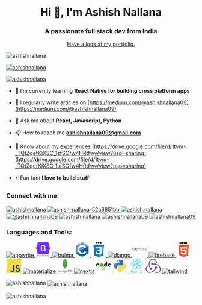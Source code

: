 <h1 align="center">Hi 👋, I'm Ashish Nallana</h1>
<h3 align="center">A passionate full stack dev from India</h3>
<p align="center"><a href="https://ashishnallana.github.io/portfolio/" target="_blank" rel="noreferrer">Have a look at my portfolio.</a></p>

<p align="left"> <img src="https://komarev.com/ghpvc/?username=ashishnallana&label=Profile%20views&color=0e75b6&style=flat" alt="ashishnallana" /> </p>

<p align="left"> <a href="https://github.com/ryo-ma/github-profile-trophy"><img src="https://github-profile-trophy.vercel.app/?username=ashishnallana&theme=algolia"" alt="ashishnallana" /></a> </p>

<p align="left"> <a href="https://twitter.com/ashishnallana" target="blank"><img src="https://img.shields.io/twitter/follow/ashishnallana?logo=twitter&style=for-the-badge" alt="ashishnallana" /></a> </p>

- 🌱 I’m currently learning **React Native for building cross platform apps**

- 📝 I regularly write articles on [https://medium.com/@ashishnallana09](https://medium.com/@ashishnallana09)

- 💬 Ask me about **React, Javascript, Python**

- 📫 How to reach me **ashishnallana09@gmail.com**

- 📄 Know about my experiences [https://drive.google.com/file/d/1tvm-_TQtZqefKjXSC_1sfSOfw4HRtfwy/view?usp=sharing](https://drive.google.com/file/d/1tvm-_TQtZqefKjXSC_1sfSOfw4HRtfwy/view?usp=sharing)

- ⚡ Fun fact **I love to build stuff**

<h3 align="left">Connect with me:</h3>
<p align="left">
<a href="https://twitter.com/ashishnallana" target="blank"><img align="center" src="https://raw.githubusercontent.com/rahuldkjain/github-profile-readme-generator/master/src/images/icons/Social/twitter.svg" alt="ashishnallana" height="30" width="40" /></a>
<a href="https://linkedin.com/in/ashish-nallana-52a6651bb" target="blank"><img align="center" src="https://raw.githubusercontent.com/rahuldkjain/github-profile-readme-generator/master/src/images/icons/Social/linked-in-alt.svg" alt="ashish-nallana-52a6651bb" height="30" width="40" /></a>
<a href="https://instagram.com/ashish.nallana" target="blank"><img align="center" src="https://raw.githubusercontent.com/rahuldkjain/github-profile-readme-generator/master/src/images/icons/Social/instagram.svg" alt="ashish.nallana" height="30" width="40" /></a>
<a href="https://medium.com/@ashishnallana09" target="blank"><img align="center" src="https://raw.githubusercontent.com/rahuldkjain/github-profile-readme-generator/master/src/images/icons/Social/medium.svg" alt="@ashishnallana09" height="30" width="40" /></a>
<a href="https://www.youtube.com/c/ashish nallana" target="blank"><img align="center" src="https://raw.githubusercontent.com/rahuldkjain/github-profile-readme-generator/master/src/images/icons/Social/youtube.svg" alt="ashish nallana" height="30" width="40" /></a>
<a href="https://www.hackerrank.com/ashishnallana09" target="blank"><img align="center" src="https://raw.githubusercontent.com/rahuldkjain/github-profile-readme-generator/master/src/images/icons/Social/hackerrank.svg" alt="ashishnallana09" height="30" width="40" /></a>
<a href="https://www.leetcode.com/ashishnallana09" target="blank"><img align="center" src="https://raw.githubusercontent.com/rahuldkjain/github-profile-readme-generator/master/src/images/icons/Social/leet-code.svg" alt="ashishnallana09" height="30" width="40" /></a>
</p>

<h3 align="left">Languages and Tools:</h3>
<p align="left"> <a href="https://appwrite.io" target="_blank" rel="noreferrer"> <img src="https://www.vectorlogo.zone/logos/appwriteio/appwriteio-icon.svg" alt="appwrite" width="40" height="40"/> </a> <a href="https://getbootstrap.com" target="_blank" rel="noreferrer"> <img src="https://raw.githubusercontent.com/devicons/devicon/master/icons/bootstrap/bootstrap-plain-wordmark.svg" alt="bootstrap" width="40" height="40"/> </a> <a href="https://bulma.io/" target="_blank" rel="noreferrer"> <img src="https://raw.githubusercontent.com/gilbarbara/logos/804dc257b59e144eaca5bc6ffd16949752c6f789/logos/bulma.svg" alt="bulma" width="40" height="40"/> </a> <a href="https://www.cprogramming.com/" target="_blank" rel="noreferrer"> <img src="https://raw.githubusercontent.com/devicons/devicon/master/icons/c/c-original.svg" alt="c" width="40" height="40"/> </a> <a href="https://www.w3schools.com/css/" target="_blank" rel="noreferrer"> <img src="https://raw.githubusercontent.com/devicons/devicon/master/icons/css3/css3-original-wordmark.svg" alt="css3" width="40" height="40"/> </a> <a href="https://www.djangoproject.com/" target="_blank" rel="noreferrer"> <img src="https://cdn.worldvectorlogo.com/logos/django.svg" alt="django" width="40" height="40"/> </a> <a href="https://expressjs.com" target="_blank" rel="noreferrer"> <img src="https://raw.githubusercontent.com/devicons/devicon/master/icons/express/express-original-wordmark.svg" alt="express" width="40" height="40"/> </a> <a href="https://firebase.google.com/" target="_blank" rel="noreferrer"> <img src="https://www.vectorlogo.zone/logos/firebase/firebase-icon.svg" alt="firebase" width="40" height="40"/> </a> <a href="https://www.w3.org/html/" target="_blank" rel="noreferrer"> <img src="https://raw.githubusercontent.com/devicons/devicon/master/icons/html5/html5-original-wordmark.svg" alt="html5" width="40" height="40"/> </a> <a href="https://developer.mozilla.org/en-US/docs/Web/JavaScript" target="_blank" rel="noreferrer"> <img src="https://raw.githubusercontent.com/devicons/devicon/master/icons/javascript/javascript-original.svg" alt="javascript" width="40" height="40"/> </a> <a href="https://materializecss.com/" target="_blank" rel="noreferrer"> <img src="https://raw.githubusercontent.com/prplx/svg-logos/5585531d45d294869c4eaab4d7cf2e9c167710a9/svg/materialize.svg" alt="materialize" width="40" height="40"/> </a> <a href="https://www.mongodb.com/" target="_blank" rel="noreferrer"> <img src="https://raw.githubusercontent.com/devicons/devicon/master/icons/mongodb/mongodb-original-wordmark.svg" alt="mongodb" width="40" height="40"/> </a> <a href="https://nextjs.org/" target="_blank" rel="noreferrer"> <img src="https://cdn.worldvectorlogo.com/logos/nextjs-2.svg" alt="nextjs" width="40" height="40"/> </a> <a href="https://nodejs.org" target="_blank" rel="noreferrer"> <img src="https://raw.githubusercontent.com/devicons/devicon/master/icons/nodejs/nodejs-original-wordmark.svg" alt="nodejs" width="40" height="40"/> </a> <a href="https://www.python.org" target="_blank" rel="noreferrer"> <img src="https://raw.githubusercontent.com/devicons/devicon/master/icons/python/python-original.svg" alt="python" width="40" height="40"/> </a> <a href="https://reactjs.org/" target="_blank" rel="noreferrer"> <img src="https://raw.githubusercontent.com/devicons/devicon/master/icons/react/react-original-wordmark.svg" alt="react" width="40" height="40"/> </a> <a href="https://redux.js.org" target="_blank" rel="noreferrer"> <img src="https://raw.githubusercontent.com/devicons/devicon/master/icons/redux/redux-original.svg" alt="redux" width="40" height="40"/> </a> <a href="https://tailwindcss.com/" target="_blank" rel="noreferrer"> <img src="https://www.vectorlogo.zone/logos/tailwindcss/tailwindcss-icon.svg" alt="tailwind" width="40" height="40"/> </a> </p>

<p><img align="left" src="https://github-readme-stats.vercel.app/api/top-langs?username=ashishnallana&show_icons=true&locale=en&layout=compact&theme=algolia" alt="ashishnallana" /></p>

<p>&nbsp;<img align="center" src="https://github-readme-stats.vercel.app/api?username=ashishnallana&show_icons=true&locale=en&theme=algolia" alt="ashishnallana" /></p>

<p><img align="center" src="https://github-readme-streak-stats.herokuapp.com/?user=ashishnallana&theme=algolia" alt="ashishnallana" /></p>

